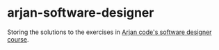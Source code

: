 # arjan-software-designer


Storing the solutions to the exercises in [Arjan code's software designer course](https://arjancodes.com/courses/tsdm/).



